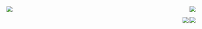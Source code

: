 <!-- Github stats-->
<a href = "https://github.com/byj9402/github-readme-stats">
  <img align = "center" src = "https://github-readme-stats.vercel.app/api?username=byj9402&show_icons=true&theme=dark" />
</a>

<!-- Github Top Langs-->
<a href = "https://github.com/byj9402/github-readme-stats">
  <img align = "right" src = "https://github-readme-stats.vercel.app/api/top-langs/?username=byj9402" />
</a>

<p>
  <!-- Github farm -->
  <a href="https://github.com/byj9402">
    <img align = "right" src="https://hits.seeyoufarm.com/api/count/incr/badge.svg?url=https%3A%2F%2Fgithub.com%2Fbyj9402&count_bg=%23000000&title_bg=%23000000&icon=github.svg&icon_color=%23E7E7E7&title=GitHub&edge_flat=false)"/>
  </a>
</p>

<p>
  <!-- Solved.ac Profile-->
  <a href = "https://solved.ac/byj9402">
    <img align = "right" src = "http://mazassumnida.wtf/api/mini/generate_badge?boj=byj9402" />
  </a>
</p>

